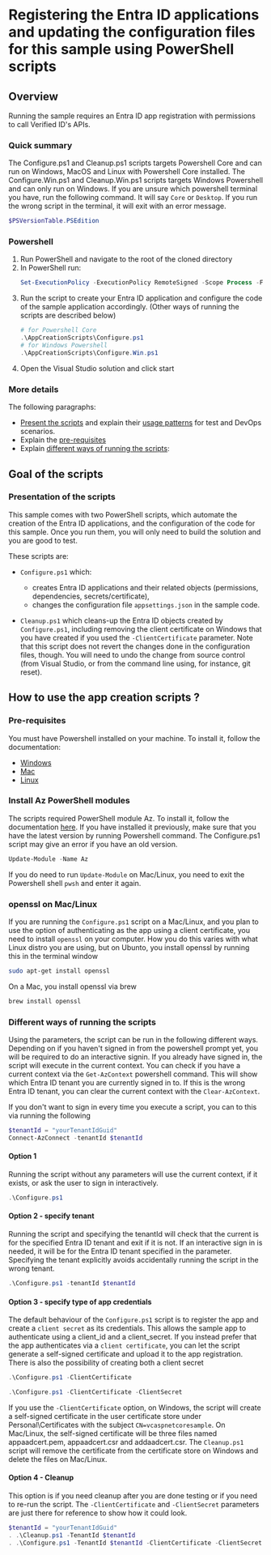# Registering the Entra ID applications and updating the configuration files for this sample using PowerShell scripts

## Overview
Running the sample requires an Entra ID app registration with permissions to call Verified ID's APIs.

### Quick summary

The Configure.ps1 and Cleanup.ps1 scripts targets Powershell Core and can run on Windows, MacOS and Linux with Powershell Core installed. The Configure.Win.ps1 and Cleanup.Win.ps1 scripts targets Windows Powershell and can only run on Windows. If you are unsure which powershell terminal you have, run the following command. It will say `Core` or `Desktop`. If you run the wrong script in the terminal, it will exit with an error message.

```powershell
$PSVersionTable.PSEdition
```

### Powershell
1. Run PowerShell and navigate to the root of the cloned directory
1. In PowerShell run:
   ```PowerShell
   Set-ExecutionPolicy -ExecutionPolicy RemoteSigned -Scope Process -Force
   ```
1. Run the script to create your Entra ID application and configure the code of the sample application accordingly. (Other ways of running the scripts are described below)
   ```PowerShell
   # for Powershell Core
   .\AppCreationScripts\Configure.ps1
   # for Windows Powershell
   .\AppCreationScripts\Configure.Win.ps1
   ```
1. Open the Visual Studio solution and click start

### More details

The following paragraphs:

- [Present the scripts](#presentation-of-the-scripts) and explain their [usage patterns](#usage-pattern-for-tests-and-devops-scenarios) for test and DevOps scenarios.
- Explain the [pre-requisites](#pre-requisites)
- Explain [different ways of running the scripts](#different-ways-of-running-the-scripts):

## Goal of the scripts

### Presentation of the scripts

This sample comes with two PowerShell scripts, which automate the creation of the Entra ID applications, and the configuration of the code for this sample. Once you run them, you will only need to build the solution and you are good to test.

These scripts are:

- `Configure.ps1` which:
  - creates Entra ID applications and their related objects (permissions, dependencies, secrets/certificate),
  - changes the configuration file `appsettings.json` in the sample code.

- `Cleanup.ps1` which cleans-up the Entra ID objects created by `Configure.ps1`, including removing the client certificate on Windows that you have created if you used the `-ClientCertificate` parameter. Note that this script does not revert the changes done in the configuration files, though. You will need to undo the change from source control (from Visual Studio, or from the command line using, for instance, git reset).

## How to use the app creation scripts ?

### Pre-requisites

You must have Powershell installed on your machine. To install it, follow the documentation:
- [Windows](https://docs.microsoft.com/en-us/powershell/scripting/install/installing-powershell-on-windows?view=powershell-7.2)
- [Mac](https://docs.microsoft.com/en-us/powershell/scripting/install/installing-powershell-on-macos?view=powershell-7.2)
- [Linux](https://docs.microsoft.com/en-us/powershell/scripting/install/installing-powershell-on-linux?view=powershell-7.2)

### Install Az PowerShell modules
The scripts required PowerShell module Az. To install it, follow the documentation [here](https://docs.microsoft.com/en-us/powershell/azure/install-az-ps?view=azps-7.1.0). If you have installed it previously, make sure that you have the latest version by running Powershell command. The Configure.ps1 script may give an error if you have an old version. 

```powershell
Update-Module -Name Az
```
If you do need to run `Update-Module` on Mac/Linux, you need to exit the Powershell shell `pwsh` and enter it again.

### openssl on Mac/Linux

If you are running the `Configure.ps1` script on a Mac/Linux, and you plan to use the option of authenticating as the app using a client certificate, you need to install `openssl` on your computer. How you do this varies with what Linux distro you are using, but on Ubunto, you install openssl by running this in the terminal window

```bash
sudo apt-get install openssl
```

On a Mac, you install openssl via brew

```bash
brew install openssl
```

### Different ways of running the scripts

Using the parameters, the script can be run in the following different ways. Depending on if you haven't signed in from the powershell prompt yet, you will be required to do an interactive signin. If you already have signed in, the script will execute in the current context. You can check if you have a current context via the `Get-AzContext` powershell command. This will show which Entra ID tenant you are currently signed in to. If this is the wrong Entra ID tenant, you can clear the current context with the `Clear-AzContext`. 

If you don't want to sign in every time you execute a script, you can to this via running the following

```powershell
$tenantId = "yourTenantIdGuid"
Connect-AzConnect -tenantId $tenantId
```

#### Option 1

Running the script without any parameters will use the current context, if it exists, or ask the user to sign in interactively.

```powershell
.\Configure.ps1
```

#### Option 2 - specify tenant

Running the script and specifying the tenantId will check that the current is for the specified Entra ID tenant and exit if it is not. If an interactive sign in is needed, it will be for the Entra ID tenant specified in the parameter. Specifying the tenant explicitly avoids accidentally running the script in the wrong tenant.

```powershell
.\Configure.ps1 -tenantId $tenantId
```

#### Option 3 - specify type of app credentials

The default behaviour of the `Configure.ps1` script is to register the app and create a `client secret` as its credentials. This allows the sample app to authenticate using a client_id and a client_secret. If you instead prefer that the app authenticates via a `client certificate`, you can let the script generate a self-signed certificate and upload it to the app registration. There is also the possibility of creating both a client secret

```powershell
.\Configure.ps1 -ClientCertificate
```

```powershell
.\Configure.ps1 -ClientCertificate -ClientSecret
```

If you use the `-ClientCertificate` option, on Windows, the script will create a self-signed certificate in the user certificate store under Personal\Certificates with the subject `CN=vcaspnetcoresample`. On Mac/Linux, the self-signed certificate will be three files named appaadcert.pem, appaadcert.csr and addaadcert.csr. The `Cleanup.ps1` script will remove the certificate from the certificate store on Windows and delete the files on Mac/Linux.

#### Option 4 - Cleanup

This option is if you need cleanup after you are done testing or if you need to re-run the script. The `-ClientCertificate` and `-ClientSecret` parameters are just there for reference to show how it could look.
 
```PowerShell
$tenantId = "yourTenantIdGuid"
. .\Cleanup.ps1 -TenantId $tenantId
. .\Configure.ps1 -TenantId $tenantId -ClientCertificate -ClientSecret
```
